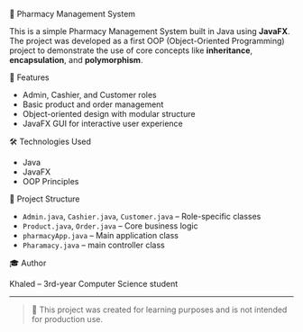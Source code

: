 💊 Pharmacy Management System

This is a simple Pharmacy Management System built in Java using **JavaFX**. 
The project was developed as a first OOP (Object-Oriented Programming) project to demonstrate the use of core concepts like **inheritance**, **encapsulation**, and **polymorphism**.

🚀 Features

- Admin, Cashier, and Customer roles
- Basic product and order management
- Object-oriented design with modular structure
- JavaFX GUI for interactive user experience

🛠️ Technologies Used

- Java
- JavaFX
- OOP Principles

📁 Project Structure

- `Admin.java`, `Cashier.java`, `Customer.java` – Role-specific classes
- `Product.java`, `Order.java` – Core business logic
- `pharmacyApp.java` – Main application class
- `Pharamacy.java` –  main controller class

🎓 Author

Khaled – 3rd-year Computer Science student

---

> 📝 This project was created for learning purposes and is not intended for production use.
